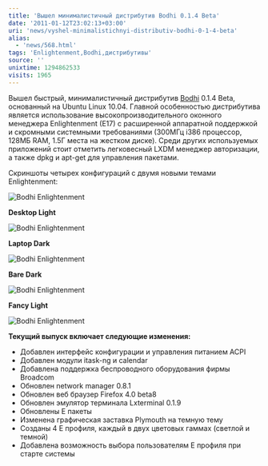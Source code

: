 ```yaml
---
title: 'Вышел минималистичный дистрибутив Bodhi 0.1.4 Beta'
date: '2011-01-12T23:02:13+03:00'
uri: 'news/vyshel-minimalistichnyi-distributiv-bodhi-0-1-4-beta'
alias: 
  - 'news/568.html'
tags: 'Enlightenment,Bodhi,дистрибутивы'
source: ''
unixtime: 1294862533
visits: 1965
---
```

Вышел быстрый, минималистичный дистрибутив [Bodhi](http://bodhilinux.com/) 0.1.4 Beta, основанный на Ubuntu Linux 10.04. Главной особенностью дистрибутива является использование высокопроизводительного оконного менеджера Enlightenment (E17) с расширенной аппаратной поддержкой и скромными системными требованиями (300МГц i386 процессор, 128МБ RAM, 1.5Г места на жестком диске). Среди других используемых приложений стоит отметить легковесный LXDM менеджер авторизации, а также dpkg и apt-get для управления пакетами.

Скриншоты четырех конфигураций с двумя новыми темами Enlightenment:

![Bodhi Enlightenment](img/2011/01/12/23-00/selection-013.jpg)

**Desktop Light**

![Bodhi Enlightenment](img/2011/01/12/23-00/selection-020.jpg)

**Laptop Dark**

![Bodhi Enlightenment](img/2011/01/12/23-00/selection-019.jpg)

**Bare Dark**

![Bodhi Enlightenment](img/2011/01/12/23-00/selection-018.jpg)

**Fancy Light**

![Bodhi Enlightenment](img/2011/01/12/23-00/selection-017.jpg)

**Текущий выпуск включает следующие изменения:**

*   Добавлен интерфейс конфигурации и управления питанием ACPI
*   Добавлен модули itask-ng и calendar
*   Добавлена поддержка беспроводного оборудования фирмы Broadcom
*   Обновлен network manager 0.8.1
*   Обновлен веб браузер Firefox 4.0 beta8
*   Обновлен эмулятор терминала Lxterminal 0.1.9
*   Обновлены E пакеты
*   Изменена графическая заставка Plymouth на темную тему
*   Созданы 4 E профиля, каждый в двух цветовых гаммах (светлой и темной)
*   Добавлена возможность выбора пользователям E профиля при старте системы
